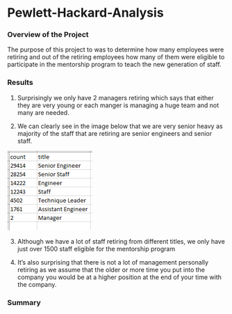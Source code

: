 # Pewlett-Hackard-Analysis

### Overview of the Project
The purpose of this project to was to determine how many employees were retiring and out of the retiring employees how many of them were eligible to participate in the mentorship program to teach the new generation of staff.

### Results

1. Surprisingly we only have 2 managers retiring which says that either they are very young or each manger is managing a huge team and not many are needed.

2. We can clearly see in the image below that we are very senior heavy as majority of the staff that are retiring are senior engineers and senior staff.

![Retiring Titles](https://github.com/Cooofy/Pewlett-Hackard-Analysis/blob/main/Retiring%20Titles.png)

3. Although we have a lot of staff retiring from different titles, we only have just over 1500 staff eligible for the mentorship program

4. It’s also surprising that there is not a lot of management personally retiring as we assume that the older or more time you put into the company you would be at a higher position at the end of your time with the company. 

### Summary
